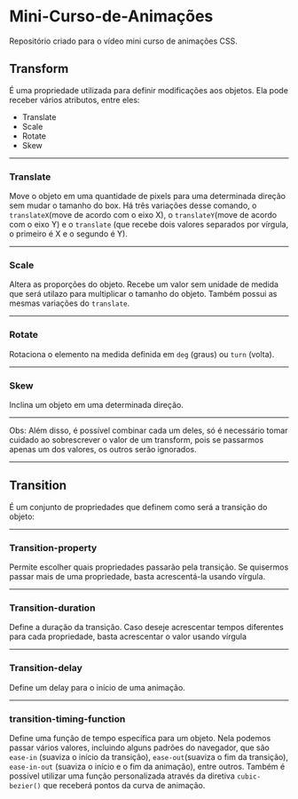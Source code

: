 # Mini-Curso-de-Animações
Repositório criado para o vídeo mini curso de animações CSS.

## Transform

É uma propriedade utilizada para definir modificações aos objetos. Ela pode receber vários atributos, entre eles:

- Translate
- Scale
- Rotate
- Skew

---

### Translate 

Move o objeto em uma quantidade de pixels para uma determinada direção sem mudar o tamanho do box. 
Há três variações desse comando, o `translateX`(move de acordo com o eixo X), o `translateY`(move de acordo com o eixo Y) e o `translate` (que recebe dois valores separados por vírgula, o primeiro é X e o segundo é Y).

---

### Scale

Altera as proporções do objeto. Recebe um valor sem unidade de medida que será utilazo para multiplicar o tamanho do objeto. Também possui as mesmas variações do `translate`.

---

### Rotate

Rotaciona o elemento na medida definida em `deg` (graus) ou `turn` (volta). 

---

### Skew

Inclina um objeto em uma determinada direção.

---

Obs: Além disso, é possível combinar cada um deles, só é necessário tomar cuidado ao sobrescrever o valor de um transform, pois se passarmos apenas um dos valores, os outros serão ignorados. 


---

## Transition

É um conjunto de propriedades que definem como será a transição do objeto:

---

### Transition-property

Permite escolher quais propriedades passarão pela transição. Se quisermos passar mais de uma propriedade, basta acrescentá-la usando vírgula.

---

### Transition-duration

Define a duração da transição. Caso deseje acrescentar tempos diferentes para cada propriedade, basta acrescentar o valor usando vírgula

---

### Transition-delay

Define um delay para o início de uma animação.

---

### transition-timing-function

Define uma função de tempo específica para um objeto. Nela podemos passar vários valores, incluindo alguns padrões do navegador, que são `ease-in` (suaviza o início da transição), `ease-out`(suaviza o fim da transição), `ease-in-out` (suaviza o início e o fim da animação), entre outros. Também é possível utilizar uma função personalizada através da diretiva `cubic-bezier()` que receberá pontos da curva de animação.